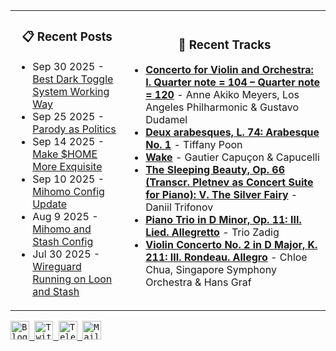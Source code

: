 <div align="center">
  <table>
    <tr>
      <td>
        <div align="center">
          <h3>📋 Recent Posts</h3>
        </div>
        <div align="left">
        
<!-- feed start -->
- Sep 30 2025 - [Best Dark Toggle System Working Way](https://gholts.top/posts/best-dark-toggle-system/)
- Sep 25 2025 - [Parody as Politics](https://gholts.top/posts/parody-as-politics/)
- Sep 14 2025 - [Make $HOME More Exquisite](https://gholts.top/posts/home-dir-organization/)
- Sep 10 2025 - [Mihomo Config Update](https://gholts.top/posts/yaml-update/)
- Aug 9 2025 - [Mihomo and Stash Config](https://gholts.top/posts/yaml/)
- Jul 30 2025 - [Wireguard Running on Loon and Stash](https://gholts.top/posts/wireguard/)
<!-- feed end -->
        
</div>
      </td>
      <td>
        <div align="center">
          <h3>🎵 Recent Tracks</h3>
        </div>
        <div align="left">
        
<!--START_LASTFM_RECENT:{"rows": 6}-->
- **[Concerto for Violin and Orchestra:  I. Quarter note = 104 – Quarter note = 120](https://www.last.fm/music/Anne+Akiko+Meyers,+Los+Angeles+Philharmonic+&+Gustavo+Dudamel/_/Concerto+for+Violin+and+Orchestra:++I.+Quarter+note+=+104+%E2%80%93+Quarter+note+=+120)** - Anne Akiko Meyers, Los Angeles Philharmonic & Gustavo Dudamel<br/>
- **[Deux arabesques, L. 74: Arabesque No. 1](https://www.last.fm/music/Tiffany+Poon/_/Deux+arabesques,+L.+74:+Arabesque+No.+1)** - Tiffany Poon<br/>
- **[Wake](https://www.last.fm/music/Gautier+Capu%C3%A7on+&+Capucelli/_/Wake)** - Gautier Capuçon & Capucelli<br/>
- **[The Sleeping Beauty, Op. 66 (Transcr. Pletnev as Concert Suite for Piano): V. The Silver Fairy](https://www.last.fm/music/Daniil+Trifonov/_/The+Sleeping+Beauty,+Op.+66+(Transcr.+Pletnev+as+Concert+Suite+for+Piano):+V.+The+Silver+Fairy)** - Daniil Trifonov<br/>
- **[Piano Trio in D Minor, Op. 11: III. Lied. Allegretto](https://www.last.fm/music/Trio+Zadig/_/Piano+Trio+in+D+Minor,+Op.+11:+III.+Lied.+Allegretto)** - Trio Zadig<br/>
- **[Violin Concerto No. 2 in D Major, K. 211: III. Rondeau. Allegro](https://www.last.fm/music/Chloe+Chua,+Singapore+Symphony+Orchestra+&+Hans+Graf/_/Violin+Concerto+No.+2+in+D+Major,+K.+211:+III.+Rondeau.+Allegro)** - Chloe Chua, Singapore Symphony Orchestra & Hans Graf<br/>
<!--END_LASTFM_RECENT-->
        
</div>
      </td>
    </tr>
  </table>
</div>

<div align="left">
  <kbd>
    <a href="https://gholts.top/">
      <img
        src="https://img.shields.io/badge/Blog-black?logo=astro&logoColor=white&style=flat"
        alt="Blog"
        height="30"
      />
    </a>
  </kbd>
  <kbd>
    <a href="https://x.com/GhostMxv/">
      <img
        src="https://img.shields.io/badge/Twitter-black?logo=x&logoColor=white&style=flat"
        alt="Twitter"
        height="30"
      />
    </a>
  </kbd>
  <kbd>
    <a href="https://t.me/Gholts0c/">
      <img
        src="https://img.shields.io/badge/Telegram-blue?logo=telegram&logoColor=white&style=flat"
        alt="Telegram"
        height="30"
      />
    </a>
  </kbd>
  <kbd>
    <a href="mailto:gholts0@icloud.com">
      <img
        src="https://img.shields.io/badge/Mail-red?logo=gmail&logoColor=white&style=flat"
        alt="Mail"
        height="30"
      />
    </a>
  </kbd>
</div>
